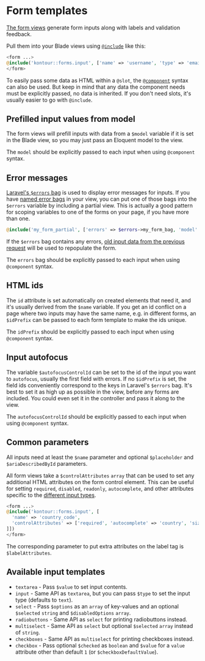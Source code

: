 # Form templates

[The form views](../resources/views/forms/)
generate form inputs along with labels and validation feedback.

Pull them into your Blade views using
[`@include`](https://laravel.com/docs/blade#including-subviews)
like this:

```php
<form ...>
@include('kontour::forms.input', ['name' => 'username', 'type' => 'email'])
</form>
```

To easily pass some data as HTML within a `@slot`, the
[`@component`](https://laravel.com/docs/6.x/blade#components-and-slots)
syntax can also be used.
But keep in mind that any data the component needs must be explicitly passed,
no data is inherited.
If you don't need slots, it's usually easier to go with `@include`.

## Prefilled input values from model

The form views will prefill inputs with data from a `$model` variable if it is
set in the Blade view, so you may just pass an Eloquent model to the view.

The `model` should be explicitly passed to each input when using
`@component` syntax.

## Error messages

[Laravel's `$errors` bag](https://laravel.com/docs/validation#quick-displaying-the-validation-errors)
is used to display error messages for inputs.
If you have
[named error bags](https://laravel.com/docs/validation#named-error-bags)
in your view, you can put one of those bags into the `$errors` variable by
including a partial view.
This is actually a good pattern for scoping variables to one of the forms on
your page, if you have more than one.

```php
@include('my_form_partial', ['errors' => $errors->my_form_bag, 'model' => $user])
```

If the `$errors` bag contains any errors,
[old input data from the previous request](https://laravel.com/docs/helpers#method-old)
will be used to repopulate the form.

The `errors` bag should be explicitly passed to each input when using
`@component` syntax.

## HTML ids

The `id` attribute is set automatically on created elements that need it,
and it's usually derived from the `$name` variable.
If you get an id conflict on a page where two inputs may have the same name,
e.g. in different forms, an `$idPrefix` can be passed to each form template
to make the ids unique.

The `idPrefix` should be explicitly passed to each input when using
`@component` syntax.

## Input autofocus

The variable `$autofocusControlId` can be set to the id of the input you want to
 `autofocus`, usually the first field with errors.
If no `$idPrefix` is set, the field ids conveniently correspond to the keys in
Laravel's `$errors` bag.
It's best to set it as high up as possible in the view, before any forms are
included.
You could even set it in the controller and pass it along to the view.

The `autofocusControlId` should be explicitly passed to each input when using
`@component` syntax.

## Common parameters

All inputs need at least the `$name` parameter
and optional `$placeholder` and `$ariaDescribedById` parameters.

All form views take a `$controlAttributes` `array` that can be used to set any
additional HTML attributes on the form control element.
This can be useful for setting
`required`, `disabled`, `readonly`, `autocomplete`,
and other attributes specific to the
[different input types](https://developer.mozilla.org/en-US/docs/Web/HTML/Element/input#Form_<input>_types).

```php
<form ...>
@include('kontour::forms.input', [
  'name' => 'country_code',
  'controlAttributes' => ['required', 'autocomplete' => 'country', 'size' => '2']
]])
</form>
```

The corresponding parameter to put extra attributes on the label tag is
`$labelAttributes`.

## Available input templates

- `textarea` - Pass `$value` to set input contents.
- `input` - Same API as `textarea`, but you can pass
    `$type` to set the input type (defaults to `text`).
- `select` - Pass `$options` as an `array` of key-values and an optional
    `$selected` `string` and `$disabledOptions` `array`.
- `radiobuttons` - Same API as `select` for printing radiobuttons instead.
- `multiselect` - Same API as `select` but optional `$selected` `array`
    instead of `string`.
- `checkboxes` - Same API as `multiselect` for printing checkboxes instead.
- `checkbox` - Pass optional `$checked` as `boolean` and `$value`
    for a `value` attribute other than default `1` (or `$checkboxDefaultValue`).
